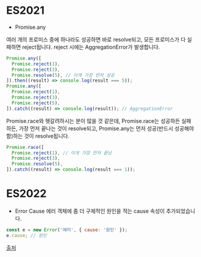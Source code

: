 # ES2021

- Promise.any

여러 개의 프로미스 중에 하나라도 성공하면 바로 resolve되고, 모든 프로미스가 다 실패하면 reject됩니다. reject 시에는 AggregationError가 발생합니다.

```javascript
Promise.any([
  Promise.reject(1),
  Promise.reject(3),
  Promise.resolve(5), // 이게 가장 먼저 성공
]).then((result) => console.log(result === 5));
Promise.any([
  Promise.reject(1),
  Promise.reject(3),
  Promise.reject(5),
]).catch((result) => console.log(result)); // AggregationError 
```

Promise.race와 헷갈려하시는 분이 많을 것 같은데, Promise.race는 성공하든 실패하든, 가장 먼저 끝나는 것이 resolve되고, Promise.any는 먼저 성공(반드시 성공해야 함)하는 것이 resolve됩니다.

```javascript
Promise.race([
  Promise.reject(1), // 이게 가장 먼저 끝남
  Promise.reject(3),
  Promise.resolve(5),
]).catch((result) => console.log(result === 1));
```

# ES2022

- Error Cause
에러 객체에 좀 더 구체적인 원인을 적는 cause 속성이 추가되었습니다.

```javascript
const e = new Error('에러', { cause: '원인' });
e.cause; // 원인
```

[출처](https://www.zerocho.com/category/ECMAScript)